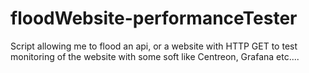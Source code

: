 # floodWebsite-performanceTester
Script allowing me to flood an api, or a website with HTTP GET to test monitoring of the website with some soft like Centreon, Grafana etc....

